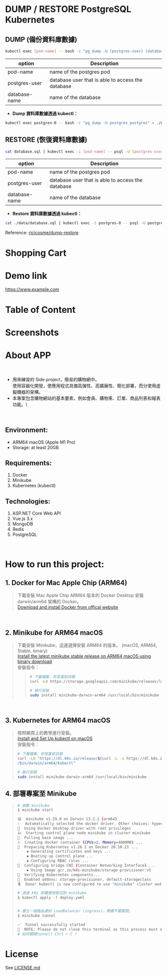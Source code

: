 # DUMP / RESTORE PostgreSQL Kubernetes

## DUMP (備份資料庫數據)

```bash
kubectl exec [pod-name] -- bash -c "pg_dump -U [postgres-user] [database-name]" > database.sql
```
| option        | Description                                       |
| ------------- | ------------------------------------------------- |
| pod-name      | name of the postgres pod                          |
| postgres-user | database user that is able to access the database |
| database-name | name of the database                              |

* **Dump 資料庫數據透過 kubectl：**
```bash
kubectl exec postgres-0 -- bash -c "pg_dump -U postgres postgres" > ./data/> database_new.sql 
```

## RESTORE (恢復資料庫數據)
```bash
cat database.sql | kubectl exec -i [pod-name] -- psql -U [postgres-user] -d [database-name]
```
| option        | Description                                       |
| ------------- | ------------------------------------------------- |
| pod-name      | name of the postgres pod                          |
| postgres-user | database user that is able to access the database |
| database-name | name of the database                              |

* **Restore 資料庫數據透過 kubectl：**
```bash
cat ./data/database.sql | kubectl exec -i postgres-0 -- psql -U postgres -d postgres
```
Reference:
[ricjcosme/dump-restore](https://gist.github.com/ricjcosme/cf576d3d4272cc35de1335a98c547da6)




# Shopping Cart

# Demo link
https://www.example.com
# Table of Content

# Screenshots

# About APP
<br />

* 用來練習的 Side project，簡易的購物網中。\
  使用容器化開發，使應用程式具備高彈性、高擴展性、簡化部署，而分使用虛擬機器的架構。
* 本專案包含購物網站的基本要素，例如會員、購物車、訂單、商品列表和報表功能。\
<br />

## Environment:
* ARM64 macOS (Apple M1 Pro)
* Storage: at least 20GB
## Requirements:
1. Docker
2. Minikube
3. Kubernetes (kubectl)
## Technologies:
1. ASP.NET Core Web API
2. Vue.js 3.x
2. MongoDB
3. Redis
4. PostgreSQL

<br/>

# How to run this project:
## 1. Docker for Mac Apple Chip (ARM64)
> 下載安裝 Mac Apple Chip ARM64 版本的 Docker Desktop 安裝 darwin/arm64 架構的 Docker。\
> [Download and install Docker from offical website](https://www.docker.com/)


<br />

## 2. Minikube for ARM64 macOS 
> 下載安裝 Minikube，這邊選擇安裝 ARM64 的版本。 (macOS, ARM64, Stable, binary)\
> [Install the latest minikube stable release on ARM64 macOS using binary download](https://minikube.sigs.k8s.io/docs/start/)
> <br />
> 安裝指令：
>> ```bash
>> # 下載檔案，存放當前目錄
>> curl -LO https://storage.googleapis.com/minikube/releases/latest/minikube-darwin-arm64
>> 
>> # 執行安裝
>> sudo install minikube-darwin-arm64 /usr/local/bin/minikube
>> ```

<br />

## 3. Kubernetes for ARM64 macOS
> 按照網頁上的教學進行安裝。\
> [Install and Set Up kubectl on macOS](https://kubernetes.io/docs/tasks/tools/install-kubectl-macos/)\
> 安裝指令：
> ```bash
> # 下載檔案，存放當前目錄
> curl -LO "https://dl.k8s.io/release/$(curl -L -s https://dl.k8s.io/release/stable.txt)\
> /bin/darwin/arm64/kubectl"
>
> # 執行安裝
> sudo install minikube-darwin-arm64 /usr/local/bin/minikube
> ```
> 

## 4. 部署專案至 Minikube
>
> ```bash
> # 啟動 minikube
> $ minikube start
>
> 😄  minikube v1.29.0 on Darwin 13.2.1 (arm64)
> ✨  Automatically selected the docker driver. Other choices: hyperkit, parallels, virtualbox, ssh
> 📌  Using Docker Desktop driver with root privileges
> 👍  Starting control plane node minikube in cluster minikube
> 🚜  Pulling base image ...
> 🔥  Creating docker container (CPUs=2, Memory=4000MB) ...
> 🐳  Preparing Kubernetes v1.26.1 on Docker 20.10.23 ...
>     ▪ Generating certificates and keys ...
>     ▪ Booting up control plane ...
>     ▪ Configuring RBAC rules ...
> 🔗  Configuring bridge CNI (Container Networking Interface) ...
>     ▪ Using image gcr.io/k8s-minikube/storage-provisioner:v5
> 🔎  Verifying Kubernetes components...
> 🌟  Enabled addons: storage-provisioner, default-storageclass
> 🏄  Done! kubectl is now configured to use "minikube" cluster and "default" namespace by default
> 
> # 透過 k8s 部署應用程式到 minikube
> $ kubectl apply -f deploy.yaml
> 
> 
> # 建立一個路由連到 LoadBalancer (ingress)，開著不要關閉。
> $ minikube tunnel
> 
> ✅  Tunnel successfully started
> 📌  NOTE: Please do not close this terminal as this process must stay alive for the tunnel to be accessible ...
> # 如何關閉tunnel? Ctrl + C !
> ```
>

# License
See [LICENSE.md](/LICENSE.md)
